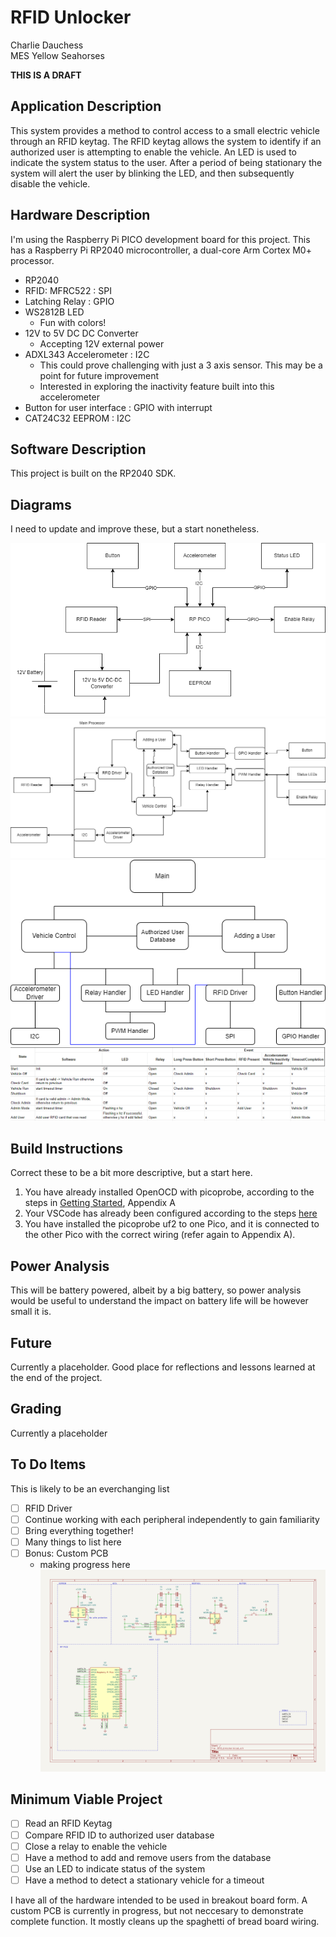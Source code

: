 # RFID Unlocker
Charlie Dauchess  
MES Yellow Seahorses

**THIS IS A DRAFT**

## Application Description
This system provides a method to control access to a small electric vehicle through an RFID keytag.  The RFID keytag allows the system to identify if an authorized user is attempting to enable the vehicle.  An LED is used to indicate the system status to the user.  After a period of being stationary the system will alert the user by blinking the LED, and then subsequently disable the vehicle.



## Hardware Description

I'm using the Raspberry Pi PICO development board for this project.  This has a Raspberry Pi RP2040 microcontroller, a dual-core Arm Cortex M0+ processor. 

- RP2040
- RFID: MFRC522 : SPI
- Latching Relay : GPIO
- WS2812B LED
    - Fun with colors!
- 12V to 5V DC DC Converter
    - Accepting 12V external power
- ADXL343 Accelerometer : I2C
    - This could prove challenging with just a 3 axis sensor.  This may be a point for future improvement
    - Interested in exploring the inactivity feature built into this accelerometer
- Button for user interface : GPIO with interrupt
- CAT24C32 EEPROM : I2C

## Software Description

This project is built on the RP2040 SDK.

## Diagrams

I need to update and improve these, but a start nonetheless.

![Hardware Diagram](/Images/HardwareDiagram.png)
![Software Diagram](/Images/SoftwareDiagram.png)
![Hierarchy of Control](/Images/HierarchyOfControl.png)
![State Table](/Images/StateTable.png)

## Build Instructions

Correct these to be a bit more descriptive, but a start here.

1. You have already installed OpenOCD with picoprobe, according to the steps in [Getting Started](https://datasheets.raspberrypi.org/pico/getting-started-with-pico.pdf), Appendix A
2. Your VSCode has already been configured according to the steps [here](https://shawnhymel.com/2096/how-to-set-up-raspberry-pi-pico-c-c-toolchain-on-windows-with-vs-code/)
3. You have installed the picoprobe uf2 to one Pico, and it is connected to the other Pico with the correct wiring (refer again to Appendix A).

## Power Analysis

This will be battery powered, albeit by a big battery, so power analysis would be useful to understand the impact on battery life will be however small it is.

## Future

Currently a placeholder.  Good place for reflections and lessons learned at the end of the project.

## Grading

Currently a placeholder

## To Do Items
This is likely to be an everchanging list
- [ ] RFID Driver
- [ ] Continue working with each peripheral independently to gain familiarity
- [ ] Bring everything together!
- [ ] Many things to list here
- [ ] Bonus: Custom PCB
    - making progress here
    ![pcb schematic](/Images/CurrentPCBSchematic.png)


## Minimum Viable Project
- [ ] Read an RFID Keytag
- [ ] Compare RFID ID to authorized user database
- [ ] Close a relay to enable the vehicle
- [ ] Have a method to add and remove users from the database
- [ ] Use an LED to indicate status of the system
- [ ] Have a method to detect a stationary vehicle for a timeout

 I have all of the hardware intended to be used in breakout board form.  A custom PCB is currently in progress, but not neccesary to demonstrate complete function.  It mostly cleans up the spaghetti of bread board wiring. 
